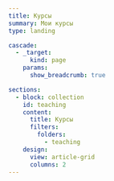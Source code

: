 ```yaml
---
title: Курсы
summary: Мои курсы
type: landing

cascade:
  - _target:
      kind: page
    params:
      show_breadcrumb: true

sections:
  - block: collection
    id: teaching
    content:
      title: Курсы
      filters:
        folders:
          - teaching
    design:
      view: article-grid
      columns: 2
---
```

